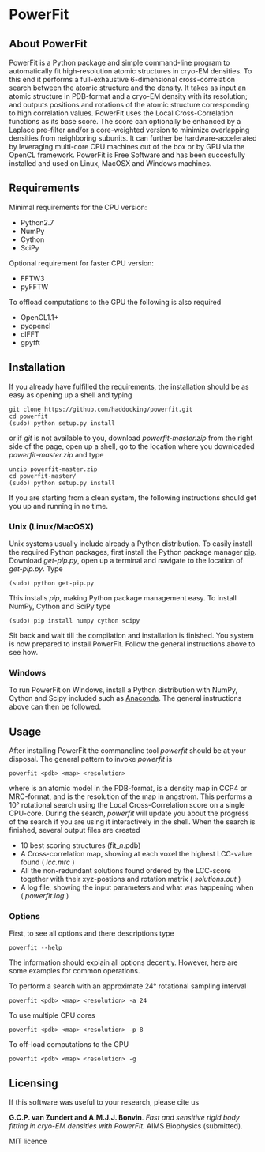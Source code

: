 # PowerFit

## About PowerFit
PowerFit is a Python package and simple command-line program to automatically fit high-resolution atomic structures in cryo-EM densities.
To this end it performs a full-exhaustive 6-dimensional cross-correlation search between the atomic structure and the density.
It takes as input an atomic structure in PDB-format and a cryo-EM density with its resolution;
and outputs positions and rotations of the atomic structure corresponding to high correlation values.
PowerFit uses the Local Cross-Correlation functions as its base score. 
The score can optionally be enhanced by a Laplace pre-filter and/or a core-weighted version to minimize overlapping densities from neighboring subunits.
It can further be hardware-accelerated by leveraging multi-core CPU machines out of the box or by GPU via the OpenCL framework.
PowerFit is Free Software and has been succesfully installed and used on Linux, MacOSX and Windows machines.

## Requirements

Minimal requirements for the CPU version:

* Python2.7
* NumPy
* Cython
* SciPy

Optional requirement for faster CPU version:

* FFTW3
* pyFFTW

To offload computations to the GPU the following is also required

* OpenCL1.1+
* pyopencl
* clFFT
* gpyfft

## Installation

If you already have fulfilled the requirements, the installation should be as easy as opening up a shell and typing

    git clone https://github.com/haddocking/powerfit.git
    cd powerfit
    (sudo) python setup.py install

or if *git* is not available to you, download *powerfit-master.zip* from the right side of the page, 
open up a shell, go to the location where you downloaded *powerfit-master.zip* and type

    unzip powerfit-master.zip
    cd powerfit-master/
    (sudo) python setup.py install

If you are starting from a clean system, the following instructions should get you up and running in no time.

### Unix (Linux/MacOSX)

Unix systems usually include already a Python distribution.
To easily install the required Python packages, first install the Python package manager [pip](https://pip.pypa.io/en/latest/installing.html).
Download *get-pip.py*, open up a terminal and navigate to the location of *get-pip.py*. Type

    (sudo) python get-pip.py

This installs *pip*, making Python package management easy.
To install NumPy, Cython and SciPy type

    (sudo) pip install numpy cython scipy

Sit back and wait till the compilation and installation is finished.
You system is now prepared to install PowerFit. 
Follow the general instructions above to see how.

### Windows

To run PowerFit on Windows, install a Python distribution with NumPy, Cython and Scipy included such as [Anaconda](http://continuum.io/downloads).
The general instructions above can then be followed.

## Usage

After installing PowerFit the commandline tool *powerfit* should be at your disposal.
The general pattern to invoke *powerfit* is

    powerfit <pdb> <map> <resolution>

where <pdb> is an atomic model in the PDB-format, <map> is a density map in CCP4 or MRC-format, and <resolution> is the resolution of the map in angstrom.
This performs a 10&deg; rotational search using the Local Cross-Correlation score on a single CPU-core.
During the search, *powerfit* will update you about the progress of the search if you are using it interactively in the shell.
When the search is finished, several output files are created

* 10 best scoring structures (fit_*n*.pdb)
* A Cross-correlation map, showing at each voxel the highest LCC-value found ( *lcc.mrc* )
* All the non-redundant solutions found ordered by the LCC-score together with their xyz-postions and rotation matrix ( *solutions.out* )
* A log file, showing the input parameters and what was happening when ( *powerfit.log* )

### Options

First, to see all options and there descriptions type

    powerfit --help

The information should explain all options decently. 
However, here are some examples for common operations.

To perform a search with an approximate 24&deg; rotational sampling interval

    powerfit <pdb> <map> <resolution> -a 24

To use multiple CPU cores

    powerfit <pdb> <map> <resolution> -p 8

To off-load computations to the GPU

    powerfit <pdb> <map> <resolution> -g

## Licensing

If this software was useful to your research, please cite us

**G.C.P. van Zundert and A.M.J.J. Bonvin**. *Fast and sensitive rigid body fitting in cryo-EM densities with PowerFit.* AIMS Biophysics (submitted).

MIT licence
